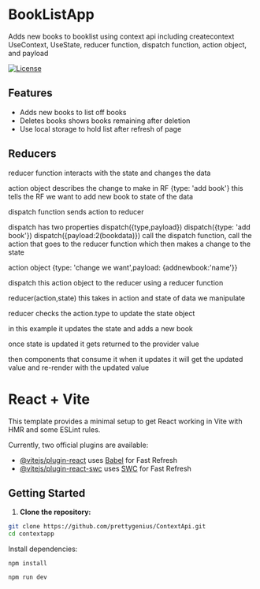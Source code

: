 # BookListApp

Adds new books to booklist using context api including createcontext UseContext, UseState, reducer function, dispatch function, action object, and payload

[![License](https://img.shields.io/badge/License-MIT-blue.svg)](https://github.com/git/git-scm.com/blob/main/MIT-LICENSE.txt)



## Features

-  Adds new books to list off books
-  Deletes books shows books remaining after deletion
-  Use local storage to hold list after refresh of page



## Reducers
reducer function interacts with the state and changes the data

action object describes the change to make in RF {type: 'add book'}
this tells the RF we want to add new book to state of the data

dispatch function sends action to reducer

dispatch has two properties dispatch({type,payload})
dispatch({type: 'add book'})
dispatch({payload:2(bookdata)})
call the dispatch function, call the action that goes to the reducer function which then makes a change to the state 

action object {type: 'change we want',payload: {addnewbook:'name'}}

dispatch this action object to the reducer using a reducer function

reducer(action,state) 
this takes in action and state of data we manipulate

reducer checks the action.type to update the state object 

in this example it updates the state and adds a new book

once state is updated it gets returned to the provider value

then components that consume it when it updates it will get the updated value and re-render with the updated value

# React + Vite

This template provides a minimal setup to get React working in Vite with HMR and some ESLint rules.

Currently, two official plugins are available:

- [@vitejs/plugin-react](https://github.com/vitejs/vite-plugin-react/blob/main/packages/plugin-react/README.md) uses [Babel](https://babeljs.io/) for Fast Refresh
- [@vitejs/plugin-react-swc](https://github.com/vitejs/vite-plugin-react-swc) uses [SWC](https://swc.rs/) for Fast Refresh



## Getting Started

1. **Clone the repository:**

```bash
git clone https://github.com/prettygenius/ContextApi.git
cd contextapp
```
Install dependencies:
```
npm install
```
``` 
npm run dev
```

